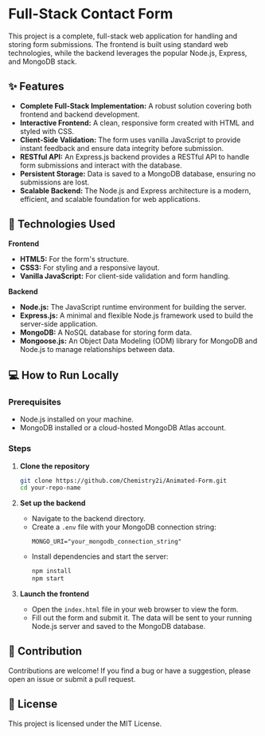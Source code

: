 # Full-Stack Contact Form
This project is a complete, full-stack web application for handling and storing form submissions. The frontend is built using standard web technologies, while the backend leverages the popular Node.js, Express, and MongoDB stack.

## ✨ Features
*   **Complete Full-Stack Implementation:** A robust solution covering both frontend and backend development.
*   **Interactive Frontend:** A clean, responsive form created with HTML and styled with CSS.
*   **Client-Side Validation:** The form uses vanilla JavaScript to provide instant feedback and ensure data integrity before submission.
*   **RESTful API:** An Express.js backend provides a RESTful API to handle form submissions and interact with the database.
*   **Persistent Storage:** Data is saved to a MongoDB database, ensuring no submissions are lost.
*   **Scalable Backend:** The Node.js and Express architecture is a modern, efficient, and scalable foundation for web applications.

## 🚀 Technologies Used
**Frontend**
*   **HTML5:** For the form's structure.
*   **CSS3:** For styling and a responsive layout.
*   **Vanilla JavaScript:** For client-side validation and form handling.

**Backend**
*   **Node.js:** The JavaScript runtime environment for building the server.
*   **Express.js:** A minimal and flexible Node.js framework used to build the server-side application.
*   **MongoDB:** A NoSQL database for storing form data.
*   **Mongoose.js:** An Object Data Modeling (ODM) library for MongoDB and Node.js to manage relationships between data.

## 💻 How to Run Locally

### Prerequisites
*   Node.js installed on your machine.
*   MongoDB installed or a cloud-hosted MongoDB Atlas account.

### Steps
1.  **Clone the repository**
    ```sh
    git clone https://github.com/Chemistry2i/Animated-Form.git
    cd your-repo-name
    ```

2.  **Set up the backend**
    *   Navigate to the backend directory.
    *   Create a `.env` file with your MongoDB connection string:
        ```env
        MONGO_URI="your_mongodb_connection_string"
        ```
    *   Install dependencies and start the server:
        ```sh
        npm install
        npm start
        ```

3.  **Launch the frontend**
    *   Open the `index.html` file in your web browser to view the form.
    *   Fill out the form and submit it. The data will be sent to your running Node.js server and saved to the MongoDB database.

## 🤝 Contribution
Contributions are welcome! If you find a bug or have a suggestion, please open an issue or submit a pull request.

## 📄 License
This project is licensed under the MIT License.
